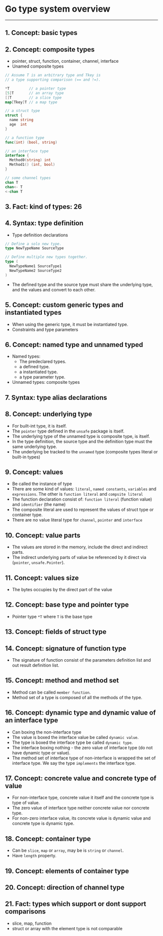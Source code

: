 # Go type system overview
---
## 1. Concept: basic types

## 2. Concept: composite types
  - pointer, struct, function, container, channel, interface
  - Unamed composite types
  ```go
  // Assume T is an arbitrary type and Tkey is
  // a type supporting comparison (== and !=).

  *T         // a pointer type
  [5]T       // an array type
  []T        // a slice type
  map[Tkey]T // a map type

  // a struct type
  struct {
    name string
    age  int
  }

  // a function type
  func(int) (bool, string)

  // an interface type
  interface {
    Method0(string) int
    Method1() (int, bool)
  }

  // some channel types
  chan T
  chan<- T
  <-chan T
```
## 3. Fact: kind of types: 26

## 4. Syntax: type definition
  - Type definition declarations
  ```go
  // Define a solo new type.
  type NewTypeName SourceType

  // Define multiple new types together.
  type (
    NewTypeName1 SourceType1
    NewTypeName2 SourceType2
  )
```
  - The defined type and the source type must share the underlying type, and the values and convert to each other.
                                                                 
## 5. Concept: custom generic types and instantiated types
  - When using the generic type, it must be instantiated type.
  - Constraints and type parameters

## 6. Concept: named type and unnamed typed
  - Named types:
    + The predeclared types.
    + a defined type.
    + a instantiated type.
    + a type parameter type.
  - Unnamed types: composite types 

## 7. Syntax: type alias declarations

## 8. Concept: underlying type
  - For built-int type, it is itself.
  - The `pointer` type defined in the `unsafe` package is itself.
  - The underlying type of the unnamed type is composite type, is itself.
  - In the type definition, the source type and the definition type must the same underlying type.
  - The underlying be tracked to the `unnamed` type (composite types literal or built-in types)

## 9. Concept: values
  - Be called the instance of type
  - There are some kind of values: `literal`, `named constants`, `variables` and `expressions`. The other is `function literal` and `compsite literal`
  - The function declaration consist of: `function literal` (function value) and `identifier` (the name)
  - The composite literal are used to represent the values of struct type or container type.
  - There are no value literal type for `channel`, `pointer` and `interface`

## 10. Concept: value parts
  - The values are stored in the memory, include the direct and indirect parts.
  - The indirect underlying parts of value be referenced by it direct via (`pointer`, `unsafe.Pointer`).

## 11. Concept: values size
  - The bytes occupies by the direct part of the value

## 12. Concept: base type and pointer type
  - Pointer type `*T` where `T` is the base type

## 13. Concept: fields of struct type

## 14. Concept: signature of function type
  - The signature of function consist of the parameters definition list and out result definition list.

## 15. Concept: method and method set
  - Method can be called `member function`.
  - Method set of a type is composed of all the methods of the type.

## 16. Concept: dynamic type and dynamic value of an interface type
  - Can boxing the non-interface type
  - The value is boxed the interface value be called `dynamic value`.
  - The type is boxed the interface type be called `dynamic type`. 
  - The interface boxing nothing - the zero value of interface type (do not have dynamic type or value).
  - The method set of interface type of non-interface is wrapped the set of interface type. We say the type `implements` the interface type.

## 17. Concept: concrete value and concrete type of value
  - For non-interface type, concrete value it itself and the concrete type is type of value.
  - The zero value of interface type neither concrete value nor concrete type.
  - For non-zero interface value, its concrete value is dynamic value and concrete type is dynamic type.

## 18. Concept: container type
  - Can be `slice`, `map` or `array`, may be is `string` or `channel`.
  - Have `length` property.

## 19. Concept: elements of container type

## 20. Concept: direction of channel type

## 21. Fact: types which support or dont support comparisons
  - slice, map, function
  - struct or array with the element type is not comparable




